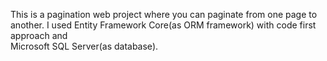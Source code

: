 This is a pagination web project where you can paginate from one page to another. I used Entity Framework Core(as ORM framework) with code first approach and  
Microsoft SQL Server(as database).
